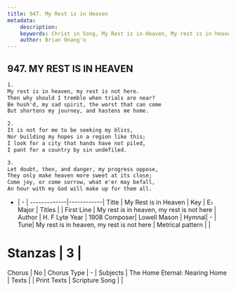 ```yaml
---
title: 947. My Rest is in Heaven
metadata:
    description: 
    keywords: Christ in Song, My Rest is in Heaven, My rest is in heaven, my rest is not here, 
    author: Brian Onang'o
---
```



## 947. MY REST IS IN HEAVEN

```txt
1.
My rest is in heaven, my rest is not here.
Then why should I tremble when trials are near?
Be hush'd, my sad spirit, the worst that can come
But shortens my journey, and hastens me home.

2.
It is not for me to be seeking my bliss,
Nor building my hopes in a region like this;
I look for a city that hands have not piled,
I pant for a country by sin undefiled.

3.
Let doubt, then, and danger, my progress oppose,
They only make heaven more sweet at its close;
Come joy, or come sorrow, what e'er may befall,
An hour with my God will make up for them all.
```

- |   -  |
-------------|------------|
Title | My Rest is in Heaven |
Key | E♭ Major |
Titles |  |
First Line | My rest is in heaven, my rest is not here |
Author | H. F Lyte
Year | 1908
Composer| Lowell Mason |
Hymnal|  - |
Tune| My rest is in heaven, my rest is not here |
Metrical pattern | |
# Stanzas | 3 |
Chorus | No |
Chorus Type | - |
Subjects | The Home Eternal: Nearing Home |
Texts |  |
Print Texts | 
Scripture Song |  |
  
